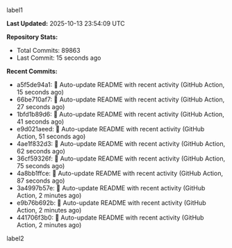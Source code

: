 
label1 
<!-- ACTIVITY_START -->
**Last Updated:** 2025-10-13 23:54:09 UTC

**Repository Stats:**
- Total Commits: 89863
- Last Commit: 15 seconds ago

**Recent Commits:**
- a5f5de94a1: 🤖 Auto-update README with recent activity (GitHub Action, 15 seconds ago)
- 66be710af7: 🤖 Auto-update README with recent activity (GitHub Action, 27 seconds ago)
- 1bfd1b89d6: 🤖 Auto-update README with recent activity (GitHub Action, 41 seconds ago)
- e9d021aeed: 🤖 Auto-update README with recent activity (GitHub Action, 51 seconds ago)
- 4ae1f832d3: 🤖 Auto-update README with recent activity (GitHub Action, 62 seconds ago)
- 36cf59326f: 🤖 Auto-update README with recent activity (GitHub Action, 75 seconds ago)
- 4a8bb1ffce: 🤖 Auto-update README with recent activity (GitHub Action, 87 seconds ago)
- 3a4997b57e: 🤖 Auto-update README with recent activity (GitHub Action, 2 minutes ago)
- e9b76b692b: 🤖 Auto-update README with recent activity (GitHub Action, 2 minutes ago)
- 441706f3b0: 🤖 Auto-update README with recent activity (GitHub Action, 2 minutes ago)
<!-- ACTIVITY_END -->

label2
